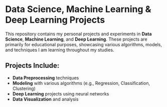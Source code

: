 # Data Science, Machine Learning & Deep Learning Projects

This repository contains my personal projects and experiments in **Data Science**, **Machine Learning**, and **Deep Learning**. These projects are primarily for educational purposes, showcasing various algorithms, models, and techniques I am learning throughout my studies.

## Projects Include:
- **Data Preprocessing** techniques
- **Modeling** with various algorithms (e.g., Regression, Classification, Clustering)
- **Deep Learning** projects using neural networks
- **Data Visualization** and analysis
